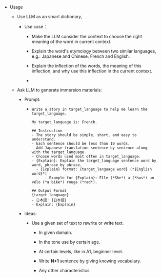 - Usage

	- Use LLM as an smart dictionary,

		- Use case：

			- Make the LLM consider the context to choose the right meaning of the word in current context.

			- Explain the word's etymology between two similar languages, e.g.: Japanese and Chinese; French and English.

			- Explain the inflection of the words, the meaning of this inflection, and why use this inflection in the current context.

			-

	- Ask LLM to generate immersion materials:

		- Prompt:

			-
			  ```
			  Write a story in target_language to help me learn the target_language.
			  
			  My target_language is: French.
			  
			  ## Instruction
			  - The story should be simple, short, and easy to understand.
			  - Each sentence should be less than 10 words.
			  - Add Japanese translation sentence by sentence along with the target_language.
			  - Choose words used most often in target_language.
			  - {Explain}: Explain the target_language sentence word by word, phrase by phrase.
			  	- {Explain} format: {target_language word} (*{English word}*)
			      	- Example for {Explain}: Elle (*She*) a (*has*) un vélo (*a bike*) rouge (*red*).
			  
			  ## Output Format
			  {target_language}
			  - 日本語: {日本語}
			  - Explain: {Explain}
			  ```

		- Ideas:

			- Use a given set of text to rewrite or write text.

				- In given domain.

				- In the tone use by certain age.

				- At certain levels, like in A1, beginner level.

				- Write **N+1** sentence by giving knowing vocabulary.

				- Any other characteristics.

